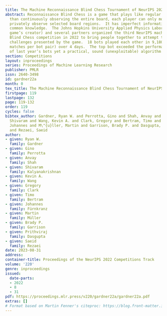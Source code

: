 ```yaml
---
title: The Machine Reconnaissance Blind Chess Tournament of NeurIPS 2022
abstract: Reconnaissance Blind Chess is a game that plays like regular chess but rather
  than continuously observing the entire board, each player can only momentarily and
  privately observe selected board regions.  It has imperfect information and little
  common knowledge.  The Johns Hopkins University Applied Physics Laboratory (the
  game’s creator) and several partners organized the third NeurIPS machine Reconnaissance
  Blind Chess competition in 2022 to bring people together to attempt to tackle research
  challenges presented by the game.  18 bots played each other in 9,180 games (60
  matches per bot pair) over 4 days.  The top bot exceeded the performance of all
  of last year’s bots yet a practical, sound (unexploitable) algorithm remains unknown.
section: Competitions
layout: inproceedings
series: Proceedings of Machine Learning Research
publisher: PMLR
issn: 2640-3498
id: gardner22a
month: 0
tex_title: The Machine Reconnaissance Blind Chess Tournament of NeurIPS 2022
firstpage: 119
lastpage: 132
page: 119-132
order: 119
cycles: false
bibtex_author: Gardner, Ryan W. and Perrotta, Gino and Shah, Anvay and Kalyanakrishnan,
  Shivaram and Wang, Kevin A. and Clark, Gregory and Bertram, Timo and F\"{u}rnkranz,
  Johannes and M\"{u}ller, Martin and Garrison, Brady P. and Dasgupta, Prithviraj
  and Rezaei, Saeid
author:
- given: Ryan W.
  family: Gardner
- given: Gino
  family: Perrotta
- given: Anvay
  family: Shah
- given: Shivaram
  family: Kalyanakrishnan
- given: Kevin A.
  family: Wang
- given: Gregory
  family: Clark
- given: Timo
  family: Bertram
- given: Johannes
  family: Fürnkranz
- given: Martin
  family: Müller
- given: Brady P.
  family: Garrison
- given: Prithviraj
  family: Dasgupta
- given: Saeid
  family: Rezaei
date: 2023-08-31
address:
container-title: Proceedings of the NeurIPS 2022 Competitions Track
volume: '220'
genre: inproceedings
issued:
  date-parts:
  - 2022
  - 8
  - 31
pdf: https://proceedings.mlr.press/v220/gardner22a/gardner22a.pdf
extras: []
# Format based on Martin Fenner's citeproc: https://blog.front-matter.io/posts/citeproc-yaml-for-bibliographies/
---
```

